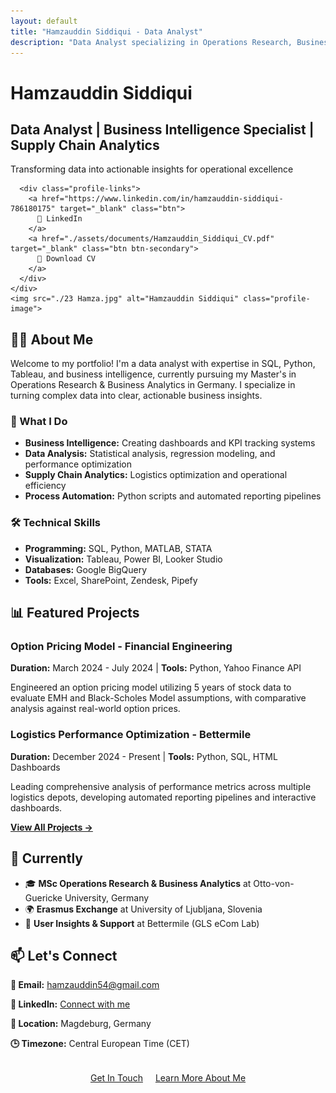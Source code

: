 ```yaml
---
layout: default
title: "Hamzauddin Siddiqui - Data Analyst"
description: "Data Analyst specializing in Operations Research, Business Analytics, and Supply Chain optimization"
---
```


<script>
// Robust dark mode toggle with inline style backup
document.addEventListener('DOMContentLoaded', function() {
    const toggleButton = document.getElementById('header-theme-toggle');
    const body = document.body;
    
    console.log('Script loaded');
    console.log('Toggle button found:', toggleButton);
    
    if (!toggleButton) {
        console.log('Header toggle button not found');
        return;
    }
    
    // Check system preference on load
    const prefersDark = window.matchMedia('(prefers-color-scheme: dark)').matches;
    if (prefersDark) {
        applyDarkMode(true);
    } else {
        applyLightMode(true);
    }
    
    // Toggle theme when button is clicked
    toggleButton.addEventListener('click', function(e) {
        e.preventDefault();
        console.log('Header toggle clicked - current classes:', body.className);
        
        const isDark = body.classList.contains('dark-mode');
        
        if (isDark) {
            applyLightMode();
        } else {
            applyDarkMode();
        }
    });
    
    function applyDarkMode(isInitial = false) {
        body.classList.add('dark-mode');
        console.log('Applying dark mode');
        
        // Force inline styles as backup
        body.style.backgroundColor = '#1a1a1a';
        body.style.color = '#e5e5e5';
        
        // Apply to header
        const header = document.querySelector('.site-header');
        if (header) {
            header.style.backgroundColor = '#1a1a1a';
            header.style.borderBottomColor = '#60a5fa';
        }
        
        // Apply to hero section
        const hero = document.querySelector('.hero-section');
        if (hero) {
            hero.style.background = 'linear-gradient(135deg, #2d2d2d 0%, #404040 100%)';
            hero.style.color = '#e5e5e5';
        }
        
        // Apply to cards
        const cards = document.querySelectorAll('.skill-card, .project-card, .contact-info');
        cards.forEach(card => {
            card.style.backgroundColor = '#2d2d2d';
            card.style.borderColor = '#404040';
            card.style.color = '#e5e5e5';
        });
        
        // Apply to text elements
        const textElements = document.querySelectorAll('h1, h2, h3, h4, p, li');
        textElements.forEach(el => {
            el.style.color = '#e5e5e5';
        });
        
        // Apply to links
        const links = document.querySelectorAll('a:not(.btn)');
        links.forEach(link => {
            link.style.color = '#60a5fa';
        });
        
        // Apply to navigation
        const navLinks = document.querySelectorAll('.page-link, .site-title-static');
        navLinks.forEach(link => {
            link.style.color = '#e5e5e5';
        });
        
        // Update toggle button
        if (toggleButton) {
            toggleButton.style.background = '#2d2d2d';
            toggleButton.style.borderColor = '#60a5fa';
            toggleButton.style.color = '#60a5fa';
        }
        
        updateToggleIcon(true);
        console.log('Dark mode applied with inline styles');
    }
    
    function applyLightMode(isInitial = false) {
        body.classList.remove('dark-mode');
        console.log('Applying light mode');
        
        // Force inline styles as backup
        body.style.backgroundColor = '#ffffff';
        body.style.color = '#374151';
        
        // Apply to header
        const header = document.querySelector('.site-header');
        if (header) {
            header.style.backgroundColor = '#ffffff';
            header.style.borderBottomColor = '#2563eb';
        }
        
        // Apply to hero section
        const hero = document.querySelector('.hero-section');
        if (hero) {
            hero.style.background = 'linear-gradient(135deg, #f8fafc 0%, #e2e8f0 100%)';
            hero.style.color = '#374151';
        }
        
        // Apply to cards
        const cards = document.querySelectorAll('.skill-card, .project-card, .contact-info');
        cards.forEach(card => {
            card.style.backgroundColor = '#f9fafb';
            card.style.borderColor = '#e5e7eb';
            card.style.color = '#374151';
        });
        
        // Apply to text elements
        const textElements = document.querySelectorAll('h1, h2, h3, h4, p, li');
        textElements.forEach(el => {
            el.style.color = '#374151';
        });
        
        // Apply to links
        const links = document.querySelectorAll('a:not(.btn)');
        links.forEach(link => {
            link.style.color = '#2563eb';
        });
        
        // Apply to navigation
        const navLinks = document.querySelectorAll('.page-link, .site-title-static');
        navLinks.forEach(link => {
            link.style.color = '#374151';
        });
        
        // Update toggle button
        if (toggleButton) {
            toggleButton.style.background = 'white';
            toggleButton.style.borderColor = '#2563eb';
            toggleButton.style.color = '#2563eb';
        }
        
        updateToggleIcon(false);
        console.log('Light mode applied with inline styles');
    }
    
    function updateToggleIcon(isDark) {
        const sunIcon = toggleButton.querySelector('.sun-icon');
        const moonIcon = toggleButton.querySelector('.moon-icon');
        
        console.log('Updating icons - isDark:', isDark);
        
        if (sunIcon && moonIcon) {
            if (isDark) {
                // Dark mode: show sun (to go back to light)
                sunIcon.style.display = 'inline';
                moonIcon.style.display = 'none';
                console.log('Dark mode: showing sun icon');
            } else {
                // Light mode: show moon (to go to dark)
                sunIcon.style.display = 'none';
                moonIcon.style.display = 'inline';
                console.log('Light mode: showing moon icon');
            }
        }
    }
});
</script>

<div class="hero-section">
  <div class="profile-header">
    <div class="profile-text">
      <h1>Hamzauddin Siddiqui</h1>
      <h2>Data Analyst | Business Intelligence Specialist | Supply Chain Analytics</h2>
      <p>Transforming data into actionable insights for operational excellence</p>
      
      <div class="profile-links">
        <a href="https://www.linkedin.com/in/hamzauddin-siddiqui-786180175" target="_blank" class="btn">
          💼 LinkedIn
        </a>
        <a href="./assets/documents/Hamzauddin_Siddiqui_CV.pdf" target="_blank" class="btn btn-secondary">
          📄 Download CV
        </a>
      </div>
    </div>
    <img src="./23 Hamza.jpg" alt="Hamzauddin Siddiqui" class="profile-image">
  </div>
</div>

## 👨‍💼 About Me

Welcome to my portfolio! I'm a data analyst with expertise in SQL, Python, Tableau, and business intelligence, currently pursuing my Master's in Operations Research & Business Analytics in Germany. I specialize in turning complex data into clear, actionable business insights.

<div class="skills-grid">
  <div class="skill-card">
    <h3>🎯 What I Do</h3>
    <ul>
      <li><strong>Business Intelligence:</strong> Creating dashboards and KPI tracking systems</li>
      <li><strong>Data Analysis:</strong> Statistical analysis, regression modeling, and performance optimization</li>
      <li><strong>Supply Chain Analytics:</strong> Logistics optimization and operational efficiency</li>
      <li><strong>Process Automation:</strong> Python scripts and automated reporting pipelines</li>
    </ul>
  </div>
  
  <div class="skill-card">
    <h3>🛠️ Technical Skills</h3>
    <ul>
      <li><strong>Programming:</strong> SQL, Python, MATLAB, STATA</li>
      <li><strong>Visualization:</strong> Tableau, Power BI, Looker Studio</li>
      <li><strong>Databases:</strong> Google BigQuery</li>
      <li><strong>Tools:</strong> Excel, SharePoint, Zendesk, Pipefy</li>
    </ul>
  </div>
</div>

## 📊 Featured Projects

<div class="project-card">
  <h3>Option Pricing Model - Financial Engineering</h3>
  <p><strong>Duration:</strong> March 2024 - July 2024 | <strong>Tools:</strong> Python, Yahoo Finance API</p>
  <p>Engineered an option pricing model utilizing 5 years of stock data to evaluate EMH and Black-Scholes Model assumptions, with comparative analysis against real-world option prices.</p>
</div>

<div class="project-card">
  <h3>Logistics Performance Optimization - Bettermile</h3>
  <p><strong>Duration:</strong> December 2024 - Present | <strong>Tools:</strong> Python, SQL, HTML Dashboards</p>
  <p>Leading comprehensive analysis of performance metrics across multiple logistics depots, developing automated reporting pipelines and interactive dashboards.</p>
</div>

[**View All Projects →**](./projects)

## 📍 Currently

- 🎓 **MSc Operations Research & Business Analytics** at Otto-von-Guericke University, Germany
- 🌍 **Erasmus Exchange** at University of Ljubljana, Slovenia  
- 💼 **User Insights & Support** at Bettermile (GLS eCom Lab)

## 📫 Let's Connect

<div class="contact-info">
  <p><strong>📧 Email:</strong> <a href="mailto:hamzauddin54@gmail.com">hamzauddin54@gmail.com</a></p>
  <p><strong>💼 LinkedIn:</strong> <a href="https://www.linkedin.com/in/hamzauddin-siddiqui-786180175" target="_blank">Connect with me</a></p>
  <p><strong>📍 Location:</strong> Magdeburg, Germany</p>
  <p><strong>🕒 Timezone:</strong> Central European Time (CET)</p>
</div>

<p style="text-align: center; margin-top: 2rem;">
  <a href="./contact" class="btn">Get In Touch</a>
  <a href="./about" class="btn btn-secondary" style="margin-left: 1rem;">Learn More About Me</a>
</p>
